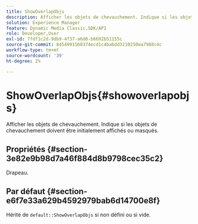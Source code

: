 ```yaml
---
title: ShowOverlapObjs
description: Afficher les objets de chevauchement. Indique si les objets de chevauchement doivent être initialement affichés ou masqués.
solution: Experience Manager
feature: Dynamic Media Classic,SDK/API
role: Developer,User
exl-id: 7fdf1c2d-9db9-4f37-a6d0-b6692b51155c
source-git-commit: 8454991568374ecd1c4babdd3210250ea7988c4c
workflow-type: tm+mt
source-wordcount: '39'
ht-degree: 2%

---
```


# ShowOverlapObjs{#showoverlapobjs}

Afficher les objets de chevauchement. Indique si les objets de chevauchement doivent être initialement affichés ou masqués.

## Propriétés {#section-3e82e9b98d7a46f884d8b9798cec35c2}

Drapeau.

## Par défaut {#section-e6f7e33a629b4592979bab6d14700e8f}

Hérité de `default::ShowOverlapObjs` si non défini ou si vide.
